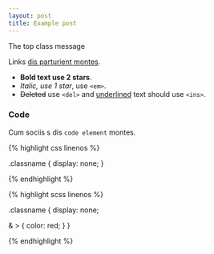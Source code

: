 ```yaml
---
layout: post
title: Example post
---
```



<div class="message">
  The top class message
</div>

Links <a href="#">dis parturient montes</a>.

- **Bold text use 2 stars**.
- *Italic, use 1 star*, use `<em>`.
- <del>Deleted</del> use `<del>` and <ins>underlined</ins> text should use `<ins>`.


### Code

Cum sociis s dis `code element` montes.

{% highlight css linenos %}

.classname {
  display: none;
}

{% endhighlight %}


{% highlight scss linenos %}

.classname {
  display: none;

  & > {
    color: red;
  }
}

{% endhighlight %}
